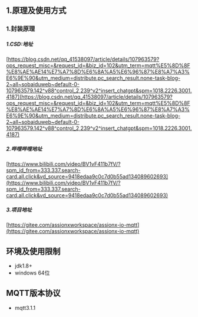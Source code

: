 ## 1.原理及使用方式

### 1.封装原理


##### 1.CSD:地址 
[https://blog.csdn.net/qq_41538097/article/details/107963579?ops_request_misc=&request_id=&biz_id=102&utm_term=mqtt%E5%8D%8F%E8%AE%AE14%E7%A7%8D%E6%8A%A5%E6%96%87%E8%A7%A3%E6%9E%90&utm_medium=distribute.pc_search_result.none-task-blog-2~all~sobaiduweb~default-0-107963579.142^v88^control_2,239^v2^insert_chatgpt&spm=1018.2226.3001.4187](https://blog.csdn.net/qq_41538097/article/details/107963579?ops_request_misc=&request_id=&biz_id=102&utm_term=mqtt%E5%8D%8F%E8%AE%AE14%E7%A7%8D%E6%8A%A5%E6%96%87%E8%A7%A3%E6%9E%90&utm_medium=distribute.pc_search_result.none-task-blog-2~all~sobaiduweb~default-0-107963579.142^v88^control_2,239^v2^insert_chatgpt&spm=1018.2226.3001.4187)

##### 2.哔哩哔哩地址  
[https://www.bilibili.com/video/BV1vF411b7fV/?spm_id_from=333.337.search-card.all.click&vd_source=9418edaa9c0c7d0b55ad134089602693](https://www.bilibili.com/video/BV1vF411b7fV/?spm_id_from=333.337.search-card.all.click&vd_source=9418edaa9c0c7d0b55ad134089602693)

##### 3.项目地址
[https://gitee.com/assionxworkspace/assionx-io-mqtt](https://gitee.com/assionxworkspace/assionx-io-mqtt)


## 环境及使用限制
* jdk1.8+
* windows 64位

## MQTT版本协议
* mqtt3.1.1